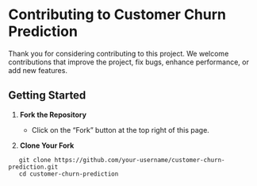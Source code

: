 # Contributing to Customer Churn Prediction

Thank you for considering contributing to this project. We welcome contributions that improve the project, fix bugs, enhance performance, or add new features.

## Getting Started

1. **Fork the Repository**
   - Click on the “Fork” button at the top right of this page.

2. **Clone Your Fork**
```
   git clone https://github.com/your-username/customer-churn-prediction.git
   cd customer-churn-prediction
```
